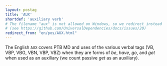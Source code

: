 ```yaml
---
layout: postag
title: 'AUX'
shortdef: 'auxiliary verb'
# The filename "aux" is not allowed on Windows, so we redirect instead
# (see https://github.com/UniversalDependencies/docs/issues/20)
redirect_from: "en/pos/AUX.html"
---
```


The English `AUX` covers PTB MD and uses of the various verbal tags (VB, VBP, VBG, VBN, VBP, VBZ) when they are forms of _be_, _have_, _go_, and _get_ when used as an auxiliary (we count passive _get_ as an auxiliary).
